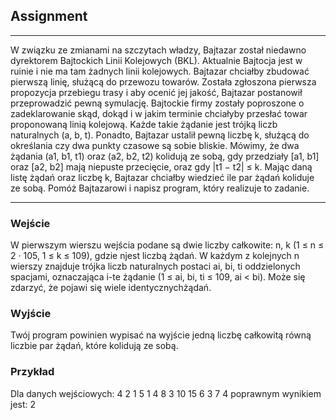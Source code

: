 ## Assignment
---------------------
W związku ze zmianami na szczytach władzy, Bajtazar został niedawno dyrektorem Bajtockich Linii Kolejowych (BKL). Aktualnie Bajtocja jest w ruinie i nie ma tam żadnych linii kolejowych. Bajtazar chciałby
zbudować pierwszą linię, służącą do przewozu towarów. Została zgłoszona pierwsza propozycja przebiegu trasy
i aby ocenić jej jakość, Bajtazar postanowił przeprowadzić pewną symulację. Bajtockie firmy zostały poproszone o zadeklarowanie skąd, dokąd i w jakim terminie chciałyby przesłać towar proponowaną linią kolejową.
Każde takie żądanie jest trójką liczb naturalnych (a, b, t). Ponadto, Bajtazar ustalił pewną liczbę k, służącą
do określania czy dwa punkty czasowe są sobie bliskie. Mówimy, że dwa żądania (a1, b1, t1) oraz (a2, b2, t2)
kolidują ze sobą, gdy przedziały [a1, b1] oraz [a2, b2] mają niepuste przecięcie, oraz gdy |t1 − t2| ≤ k.
Mając daną listę żądań oraz liczbę k, Bajtazar chciałby wiedzieć ile par żądań koliduje ze sobą. Pomóż
Bajtazarowi i napisz program, który realizuje to zadanie.

-----------------------
### Wejście
W pierwszym wierszu wejścia podane są dwie liczby całkowite: n, k (1 ≤ n ≤ 2 · 105, 1 ≤ k ≤ 109), gdzie njest liczbą żądań.
W każdym z kolejnych n wierszy znajduje trójka liczb naturalnych postaci ai, bi, ti oddzielonych spacjami,
oznaczająca i-te żądanie (1 ≤ ai, bi, ti ≤ 109, ai < bi). Może się zdarzyć, że pojawi się wiele identycznychżądań.
### Wyjście
Twój program powinien wypisać na wyjście jedną liczbę całkowitą równą liczbie par żądań, które kolidują ze
sobą.
### Przykład
Dla danych wejściowych:
4 2
1 5 1
4 8 3
10 15 6
3 7 4
poprawnym wynikiem jest:
2
